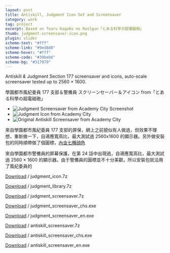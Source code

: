 ```yaml
---
layout: post
title: Antiskill, Judgment Icon Set and Screensaver
category: work
tag: project
excerpt: Based on Toaru Kagaku no Railgun「とある科学の超電磁砲」
thumb: judgment-screensaver-icon.png
plugin: slider
scheme-text: "#fff"
scheme-link: "#9ed8d8"
scheme-hover: "#fff"
scheme-code: "#39beb6"
scheme-bg: "#317979"
---
```


<p>Antiskill <i>&amp;</i> Judgment Section 177 screensaver and icons, auto-scale screensaver tested up to 2560 &times; 1600.</p>

<p lang=zh>學園都市風紀委員 177 支部＆警備員 スクリーンセーバー＆アイコン from「とある科學の超電磁砲」</p>

<div class="flexslider">
  <ul class="slides">
    <li>
      <img src="{{ site.data.var.file }}/judgment-screensaver-icon-from-academy-city-02.png" alt="Judgment Screensaver from Academy City Screenshot">
    </li>
    <li>
      <img src="{{ site.data.var.file }}/judgment-screensaver-icon-from-academy-city-00.png" alt="Judgment Icon from Academy City">
    </li>
    <li>
      <img src="{{ site.data.var.file }}/antiskill-screensaver-from-academy-city-02.jpg" alt="Original Antiskill Screensaver from Academy City">
    </li>
  </ul>
</div><!-- .flexslider -->

<p lang=zh>來自學園都市風紀委員 177 支部的屏保，網上之前貌似有人做過，但效果不理想，重新做一下，自適應寬高比，最大測試過 2560x1600 的顯示器。另外做安裝包的同時順帶做了個圖標，<a href="{{ site.data.var.file }}/judgment-screensaver-icon-from-academy-city-01.png">內含七種顔色</a></p>

<p lang=zh>來自學園都市警備員的屏幕保護，在第 24 話中出現過，自適應寬高比，最大測試過 2560 &times; 1600 的顯示器。由于警備員的圖標並不十分美觀，所以安裝包就沿用了風紀委員的</p>

<p class=download><a href="{{ site.data.var.file }}/download/judgment_icon.7z">Download</a> / judgment_icon.7z</p>
<p class=download><a href="{{ site.data.var.file }}/download/judgment_library.7z">Download</a> / judgment_library.7z</p>
<p class=download><a href="{{ site.data.var.file }}/download/judgment_screensaver.7z">Download</a> / judgment_screensaver.7z</p>
<p class=download><a href="{{ site.data.var.file }}/download/judgment_screensaver_chs.exe">Download</a> / judgment_screensaver_chs.exe</p>
<p class=download><a href="{{ site.data.var.file }}/download/judgment_screensaver_en.exe">Download</a> / judgment_screensaver_en.exe</p>
<p class=download><a href="{{ site.data.var.file }}/download/antiskill_screensaver.7z">Download</a> / antiskill_screensaver.7z</p>
<p class=download><a href="{{ site.data.var.file }}/download/antiskill_screensaver_chs.exe">Download</a> / antiskill_screensaver_chs.exe</p>
<p class=download><a href="{{ site.data.var.file }}/download/antiskill_screensaver_en.exe">Download</a> / antiskill_screensaver_en.exe</p>
